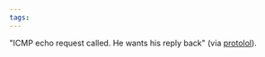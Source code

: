 ```yaml
---
tags: 
---
```


"ICMP echo request called. He wants his reply back" (via [protolol](http://protolol.com/post/6279949657/icmp-echo-request-called-he-wants-his-reply-back)).
